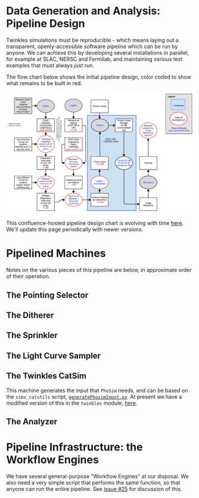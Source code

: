 # Data Generation and Analysis: Pipeline Design

Twinkles simulations must be reproducible - which means laying out a transparent, openly-accessible software pipeline which can be run by anyone. We can achieve this by developing several installations in parallel, for example at SLAC, NERSC and Fermilab, and maintaining various test examples that must always *just run*.

The flow chart below shows the initial pipeline design, color coded to show what remains to be built in red.

![The initial (Feb 2015) Twinkles flow chart](https://github.com/DarkEnergyScienceCollaboration/Twinkles/raw/master/doc/flowchart.png)

This confluence-hosted pipeline design chart is evolving with time [here](https://confluence.slac.stanford.edu/display/LSSTDESC/Twinkles+flow+chart). We'll update this page periodically with newer versions.

# Pipelined Machines

Notes on the various pieces of this pipeline are below, in approximate order of their operation.

## The Pointing Selector

## The Ditherer

## The Sprinkler

## The Light Curve Sampler

## The Twinkles CatSim

This machine generates the input that `PhoSim` needs, and can be based on the `sims_catutils` script, [`generatePhosimInput.py`](https://stash.lsstcorp.org/projects/SIM/repos/sims_catutils/browse/examples/generatePhosimInput.py). At present we have a modified version of this in the `twinkles` module, [here](https://github.com/DarkEnergyScienceCollaboration/Twinkles/blob/master/twinkles/generatePhosimInput.py).


## The Analyzer



# Pipeline Infrastructure: the Workflow Engines

We have several general-purpose "Workflow Engines" at our disposal. We also need a very simple script that performs the same function, so that anyone can run the entire pipeline. See [issue #25](https://github.com/DarkEnergyScienceCollaboration/Twinkles/issues/25) for discussion of this. 

